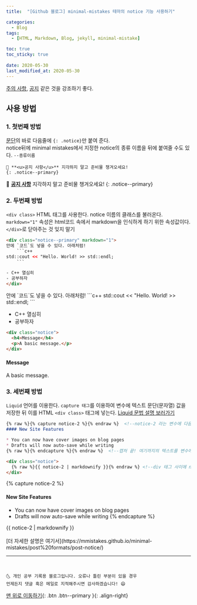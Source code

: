 ```yaml
---
title:  "[Github 블로그] minimal-mistakes 테마의 notice 기능 사용하기" 

categories:
  - Blog
tags:
  - [HTML, Markdown, Blog, jekyll, minimal-mistake]

toc: true
toc_sticky: true
 
date: 2020-05-30
last_modified_at: 2020-05-30
---
```


<u>주의 사항</u>, <u>공지</u> 같은 것을 강조하기 좋다.

## 사용 방법
### 1. 첫번째 방법  
<u>문단</u>의 바로 다음줄에 `{: .notice}`만 붙여 준다.  
notice뒤에 minimal mistakes에서 지정한 notice의 종류 이름을 뒤에 붙여줄 수도 있다. `--종류이름`

```
🌝 **<u>공지 사항</u>** 지각하지 말고 준비물 챙겨오세요!
{: .notice--primary} 
```

🌝 **<u>공지 사항</u>** 지각하지 말고 준비물 챙겨오세요!
{: .notice--primary} 


### 2. 두번째 방법
`<div class>` HTML 태그를 사용한다. notice 이름의 클래스를 불러온다. `markdown="1"` 속성은 html코드 속에서 markdown을 인식하게 하기 위한 속성값이다. `</div>`로 닫아주는 것 잊지 말기    

```html
<div class="notice--primary" markdown="1">
안에 `코드`도 넣을 수 있다. 아래처럼!
    ```c++
std::cout << "Hello. World! >> std::endl;
    ``` 

- C++ 열심히
- 공부하자
</div>
```

<div class="notice--primary" markdown="1">
안에 `코드`도 넣을 수 있다. 아래처럼!
```c++
std::cout << "Hello. World! >> std::endl;
``` 

- C++ 열심히
- 공부하자
</div>

```html
<div class="notice">
  <h4>Message</h4>
  <p>A basic message.</p>
</div>
```

<div class="notice">
  <h4>Message</h4>
  <p>A basic message.</p>
</div>

### 3. 세번째 방법
`Liquid` 언어를 이용한다. `capture 태그`를 이용하여 변수에 텍스트 문단(문자열) 값을 저장한 뒤 이를 HTML `<div class>` 태그에 넣는다. [Liquid 문법 설명 보러가기](http://shopify.github.io/liquid/)

```markdown
{% raw %}{% capture notice-2 %}{% endraw %}  <!--notice-2 라는 변수에 다음 텍스트 문단을 문자열로 저장한다.-->  
#### New Site Features

* You can now have cover images on blog pages
* Drafts will now auto-save while writing
{% raw %}{% endcapture %}{% endraw %}  <!--캡처 끝! 여기까지의 텍스트를 변수에 저장-->

<div class="notice">
  {% raw %}{{ notice-2 | markdownify }}{% endraw %} <!--div 태그 사이에 notice-2 객체를 출력하되 markdownify 한다. 즉 마크다운 화-->
</div>
```

{% capture notice-2 %}
#### New Site Features

* You can now have cover images on blog pages
* Drafts will now auto-save while writing
{% endcapture %}

<div class="notice">
  {{ notice-2 | markdownify }}
</div>

<br>
[더 자세한 설명은 여기서](https://mmistakes.github.io/minimal-mistakes/post%20formats/post-notice/)


***
<br>

    🌜 개인 공부 기록용 블로그입니다. 오류나 틀린 부분이 있을 경우 
    언제든지 댓글 혹은 메일로 지적해주시면 감사하겠습니다! 😄

[맨 위로 이동하기](#){: .btn .btn--primary }{: .align-right}